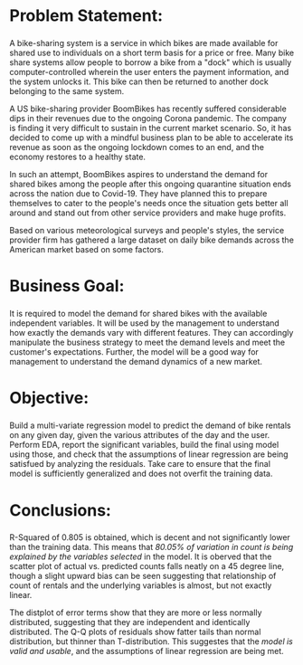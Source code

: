 # Problem Statement:

### 
A bike-sharing system is a service in which bikes are made available for shared use to individuals on a short term basis for a price or free. Many bike share systems allow people to borrow a bike from a "dock" which is usually computer-controlled wherein the user enters the payment information, and the system unlocks it. This bike can then be returned to another dock belonging to the same system.

A US bike-sharing provider BoomBikes has recently suffered considerable dips in their revenues due to the ongoing Corona pandemic. The company is finding it very difficult to sustain in the current market scenario. So, it has decided to come up with a mindful business plan to be able to accelerate its revenue as soon as the ongoing lockdown comes to an end, and the economy restores to a healthy state.

In such an attempt, BoomBikes aspires to understand the demand for shared bikes among the people after this ongoing quarantine situation ends across the nation due to Covid-19. They have planned this to prepare themselves to cater to the people's needs once the situation gets better all around and stand out from other service providers and make huge profits.

Based on various meteorological surveys and people's styles, the service provider firm has gathered a large dataset on daily bike demands across the American market based on some factors.
###
# Business Goal:

###
It is required to model the demand for shared bikes with the available independent variables. It will be used by the management to understand how exactly the demands vary with different features. They can accordingly manipulate the business strategy to meet the demand levels and meet the customer's expectations. Further, the model will be a good way for management to understand the demand dynamics of a new market.
###

# Objective:

###
Build a multi-variate regression model to predict the demand of bike rentals on any given day, given the various attributes of the day and the user. Perform EDA, report the significant variables, build the final using model using those, and check that the assumptions of linear regression are being satisfued by analyzing the residuals. Take care to ensure that the final model is sufficiently generalized and does not overfit the training data.
###

# Conclusions:

###
R-Squared of 0.805 is obtained, which is decent and not significantly lower than the training data. This means that *80.05% of variation in count is being explained by the variables selected* in the model. It is oberved that the scatter plot of actual vs. predicted counts falls neatly on a 45 degree line, though a slight upward bias can be seen suggesting that relationship of count of rentals and the underlying variables is almost, but not exactly linear. 

The distplot of error terms show that they are more or less normally distributed, suggesting that they are independent and identically distributed. The Q-Q plots of residuals show fatter tails than normal distribution, but thinner than T-distribution. This suggestes that the *model is valid and usable*, and the assumptions of linear regression are being met.
###







